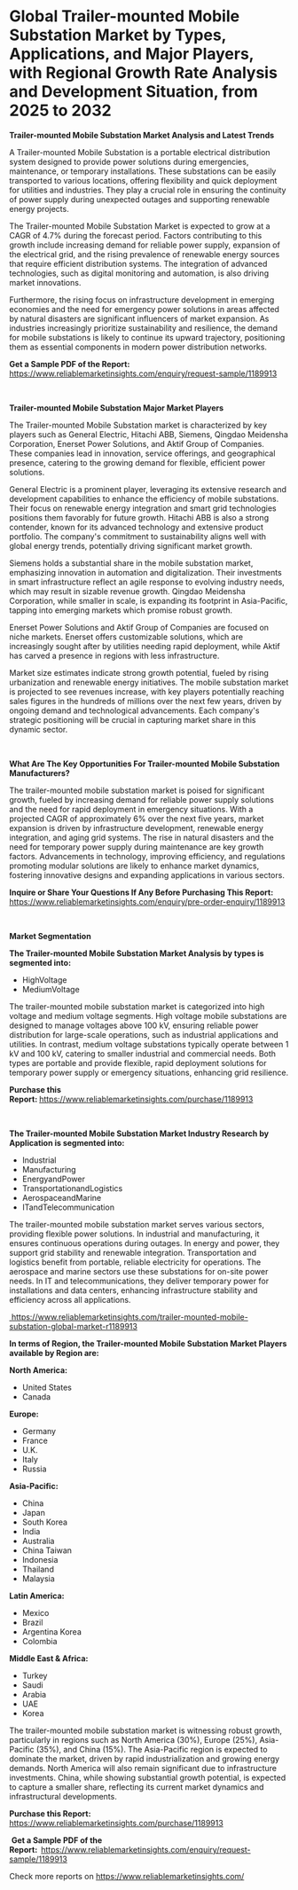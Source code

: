 <p><h1>Global Trailer-mounted Mobile Substation Market by Types, Applications, and Major Players, with Regional Growth Rate Analysis and Development Situation, from 2025 to 2032</h1></p><p><strong>Trailer-mounted Mobile Substation Market Analysis and Latest Trends</strong></p>
<p><p>A Trailer-mounted Mobile Substation is a portable electrical distribution system designed to provide power solutions during emergencies, maintenance, or temporary installations. These substations can be easily transported to various locations, offering flexibility and quick deployment for utilities and industries. They play a crucial role in ensuring the continuity of power supply during unexpected outages and supporting renewable energy projects.</p><p>The Trailer-mounted Mobile Substation Market is expected to grow at a CAGR of 4.7% during the forecast period. Factors contributing to this growth include increasing demand for reliable power supply, expansion of the electrical grid, and the rising prevalence of renewable energy sources that require efficient distribution systems. The integration of advanced technologies, such as digital monitoring and automation, is also driving market innovations.</p><p>Furthermore, the rising focus on infrastructure development in emerging economies and the need for emergency power solutions in areas affected by natural disasters are significant influencers of market expansion. As industries increasingly prioritize sustainability and resilience, the demand for mobile substations is likely to continue its upward trajectory, positioning them as essential components in modern power distribution networks.</p></p>
<p><strong>Get a Sample PDF of the Report:&nbsp;</strong> <a href="https://www.reliablemarketinsights.com/enquiry/request-sample/1189913?utm_campaign=3014&utm_medium=2&utm_source=Github&utm_content=ia&utm_term=30032025&utm_id=trailer-mounted-mobile-substation">https://www.reliablemarketinsights.com/enquiry/request-sample/1189913</a></p>
<p>&nbsp;</p>
<p><strong>Trailer-mounted Mobile Substation Major Market Players</strong></p>
<p><p>The Trailer-mounted Mobile Substation market is characterized by key players such as General Electric, Hitachi ABB, Siemens, Qingdao Meidensha Corporation, Enerset Power Solutions, and Aktif Group of Companies. These companies lead in innovation, service offerings, and geographical presence, catering to the growing demand for flexible, efficient power solutions.</p><p>General Electric is a prominent player, leveraging its extensive research and development capabilities to enhance the efficiency of mobile substations. Their focus on renewable energy integration and smart grid technologies positions them favorably for future growth. Hitachi ABB is also a strong contender, known for its advanced technology and extensive product portfolio. The company's commitment to sustainability aligns well with global energy trends, potentially driving significant market growth.</p><p>Siemens holds a substantial share in the mobile substation market, emphasizing innovation in automation and digitalization. Their investments in smart infrastructure reflect an agile response to evolving industry needs, which may result in sizable revenue growth. Qingdao Meidensha Corporation, while smaller in scale, is expanding its footprint in Asia-Pacific, tapping into emerging markets which promise robust growth.</p><p>Enerset Power Solutions and Aktif Group of Companies are focused on niche markets. Enerset offers customizable solutions, which are increasingly sought after by utilities needing rapid deployment, while Aktif has carved a presence in regions with less infrastructure.</p><p>Market size estimates indicate strong growth potential, fueled by rising urbanization and renewable energy initiatives. The mobile substation market is projected to see revenues increase, with key players potentially reaching sales figures in the hundreds of millions over the next few years, driven by ongoing demand and technological advancements. Each company's strategic positioning will be crucial in capturing market share in this dynamic sector.</p></p>
<p>&nbsp;</p>
<p><strong>What Are The Key Opportunities For Trailer-mounted Mobile Substation Manufacturers?</strong></p>
<p><p>The trailer-mounted mobile substation market is poised for significant growth, fueled by increasing demand for reliable power supply solutions and the need for rapid deployment in emergency situations. With a projected CAGR of approximately 6% over the next five years, market expansion is driven by infrastructure development, renewable energy integration, and aging grid systems. The rise in natural disasters and the need for temporary power supply during maintenance are key growth factors. Advancements in technology, improving efficiency, and regulations promoting modular solutions are likely to enhance market dynamics, fostering innovative designs and expanding applications in various sectors.</p></p>
<p><strong>Inquire or Share Your Questions If Any Before Purchasing This Report:</strong> <a href="https://www.reliablemarketinsights.com/enquiry/pre-order-enquiry/1189913?utm_campaign=3014&utm_medium=2&utm_source=Github&utm_content=ia&utm_term=30032025&utm_id=trailer-mounted-mobile-substation">https://www.reliablemarketinsights.com/enquiry/pre-order-enquiry/1189913</a></p>
<p>&nbsp;</p>
<p><strong>Market Segmentation</strong></p>
<p><strong>The Trailer-mounted Mobile Substation Market Analysis by types is segmented into:</strong></p>
<p><ul><li>HighVoltage</li><li>MediumVoltage</li></ul></p>
<p><p>The trailer-mounted mobile substation market is categorized into high voltage and medium voltage segments. High voltage mobile substations are designed to manage voltages above 100 kV, ensuring reliable power distribution for large-scale operations, such as industrial applications and utilities. In contrast, medium voltage substations typically operate between 1 kV and 100 kV, catering to smaller industrial and commercial needs. Both types are portable and provide flexible, rapid deployment solutions for temporary power supply or emergency situations, enhancing grid resilience.</p></p>
<p><strong>Purchase this Report:&nbsp;</strong><a href="https://www.reliablemarketinsights.com/purchase/1189913?utm_campaign=3014&utm_medium=2&utm_source=Github&utm_content=ia&utm_term=30032025&utm_id=trailer-mounted-mobile-substation">https://www.reliablemarketinsights.com/purchase/1189913</a></p>
<p>&nbsp;</p>
<p><strong>The Trailer-mounted Mobile Substation Market Industry Research by Application is segmented into:</strong></p>
<p><ul><li>Industrial</li><li>Manufacturing</li><li>EnergyandPower</li><li>TransportationandLogistics</li><li>AerospaceandMarine</li><li>ITandTelecommunication</li></ul></p>
<p><p>The trailer-mounted mobile substation market serves various sectors, providing flexible power solutions. In industrial and manufacturing, it ensures continuous operations during outages. In energy and power, they support grid stability and renewable integration. Transportation and logistics benefit from portable, reliable electricity for operations. The aerospace and marine sectors use these substations for on-site power needs. In IT and telecommunications, they deliver temporary power for installations and data centers, enhancing infrastructure stability and efficiency across all applications.</p></p>
<p><a href="https://www.reliablemarketinsights.com/trailer-mounted-mobile-substation-global-market-r1189913?utm_campaign=3014&utm_medium=2&utm_source=Github&utm_content=ia&utm_term=30032025&utm_id=trailer-mounted-mobile-substation">&nbsp;https://www.reliablemarketinsights.com/trailer-mounted-mobile-substation-global-market-r1189913</a></p>
<p><strong>In terms of Region, the Trailer-mounted Mobile Substation Market Players available by Region are:</strong></p>
<p>
    <p> <strong> North America: </strong>
        <ul>
            <li>United States</li>
            <li>Canada</li>
        </ul>
        </p> 
    <p> <strong> Europe: </strong>
        <ul>
            <li>Germany</li>
            <li>France</li>
            <li>U.K.</li>
            <li>Italy</li>
            <li>Russia</li>
        </ul>
        </p> 
    <p> <strong> Asia-Pacific: </strong>
        <ul>
            <li>China</li>
            <li>Japan</li>
            <li>South Korea</li>
            <li>India</li>
            <li>Australia</li>
            <li>China Taiwan</li>
            <li>Indonesia</li>
            <li>Thailand</li>
            <li>Malaysia</li>
        </ul>
        </p> 
    <p> <strong> Latin America: </strong>
        <ul>
            <li>Mexico</li>
            <li>Brazil</li>
            <li>Argentina Korea</li>
            <li>Colombia</li>
        </ul>
        </p> 
    <p> <strong> Middle East & Africa: </strong>
        <ul>
            <li>Turkey</li>
            <li>Saudi</li>
            <li>Arabia</li>
            <li>UAE</li>
            <li>Korea</li>
        </ul>
    </p>
    </p>
<p><p>The trailer-mounted mobile substation market is witnessing robust growth, particularly in regions such as North America (30%), Europe (25%), Asia-Pacific (35%), and China (15%). The Asia-Pacific region is expected to dominate the market, driven by rapid industrialization and growing energy demands. North America will also remain significant due to infrastructure investments. China, while showing substantial growth potential, is expected to capture a smaller share, reflecting its current market dynamics and infrastructural developments.</p></p>
<p><strong>Purchase this Report: </strong><a href="https://www.reliablemarketinsights.com/purchase/1189913?utm_campaign=3014&utm_medium=2&utm_source=Github&utm_content=ia&utm_term=30032025&utm_id=trailer-mounted-mobile-substation">https://www.reliablemarketinsights.com/purchase/1189913</a></p>
<p>&nbsp;<strong>Get a Sample PDF of the Report:&nbsp;&nbsp;</strong><a href="https://www.reliablemarketinsights.com/enquiry/request-sample/1189913?utm_campaign=3014&utm_medium=2&utm_source=Github&utm_content=ia&utm_term=30032025&utm_id=trailer-mounted-mobile-substation">https://www.reliablemarketinsights.com/enquiry/request-sample/1189913</a></p>
<p><strong></strong></p>
<p>Check more reports on <a href="https://www.reliablemarketinsights.com/?utm_campaign=3014&utm_medium=2&utm_source=Github&utm_content=ia&utm_term=30032025&utm_id=trailer-mounted-mobile-substation">https://www.reliablemarketinsights.com/</a></p>